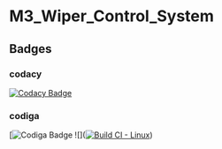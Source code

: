 # M3_Wiper_Control_System
## Badges
### codacy
[![Codacy Badge](https://app.codacy.com/project/badge/Grade/a294127d4e2746d19d889c5e64907148)](https://www.codacy.com/gh/Heiram/M3_Wiper_Control_System/dashboard?utm_source=github.com&amp;utm_medium=referral&amp;utm_content=Heiram/M3_Wiper_Control_System&amp;utm_campaign=Badge_Grade)
### codiga
[![Codiga Badge](https://api.codiga.io/project/33513/status/svg)
![]([![Build CI - Linux](https://github.com/Heiram/M3_Wiper_Control_System/actions/workflows/c-cpp.yml/badge.svg)](https://github.com/Heiram/M3_Wiper_Control_System/actions/workflows/c-cpp.yml))
